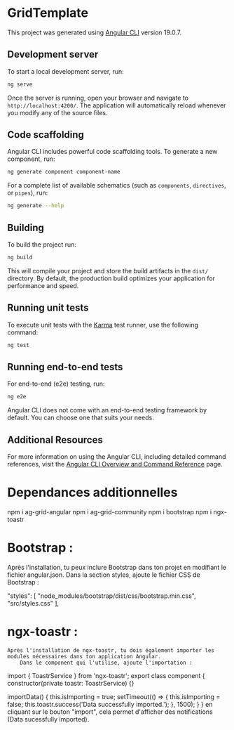 # GridTemplate

This project was generated using [Angular CLI](https://github.com/angular/angular-cli) version 19.0.7.

## Development server

To start a local development server, run:

```bash
ng serve
```

Once the server is running, open your browser and navigate to `http://localhost:4200/`. The application will automatically reload whenever you modify any of the source files.

## Code scaffolding

Angular CLI includes powerful code scaffolding tools. To generate a new component, run:

```bash
ng generate component component-name
```

For a complete list of available schematics (such as `components`, `directives`, or `pipes`), run:

```bash
ng generate --help
```

## Building

To build the project run:

```bash
ng build
```

This will compile your project and store the build artifacts in the `dist/` directory. By default, the production build optimizes your application for performance and speed.

## Running unit tests

To execute unit tests with the [Karma](https://karma-runner.github.io) test runner, use the following command:

```bash
ng test
```

## Running end-to-end tests

For end-to-end (e2e) testing, run:

```bash
ng e2e
```

Angular CLI does not come with an end-to-end testing framework by default. You can choose one that suits your needs.

## Additional Resources

For more information on using the Angular CLI, including detailed command references, visit the [Angular CLI Overview and Command Reference](https://angular.dev/tools/cli) page.

# Dependances additionnelles

npm i ag-grid-angular
npm i ag-grid-community
npm i bootstrap
npm i ngx-toastr

# Bootstrap :

Après l'installation, tu peux inclure Bootstrap dans ton projet en modifiant le fichier angular.json. Dans la section styles, ajoute le fichier CSS de Bootstrap :

"styles": [
"node_modules/bootstrap/dist/css/bootstrap.min.css",
"src/styles.css"
],

# ngx-toastr :

    Après l'installation de ngx-toastr, tu dois également importer les modules nécessaires dans ton application Angular.
        Dans le component qui l'utilise, ajoute l'importation :

import { ToastrService } from 'ngx-toastr';
export class component {
constructor(private toastr: ToastrService) {}

importData() {
this.isImporting = true;
setTimeout(() => {
this.isImporting = false;
this.toastr.success('Data successfully imported.');
}, 1500);
}
}
en cliquant sur le bouton "import", cela permet d'afficher des notifications (Data sucessfully imported).
